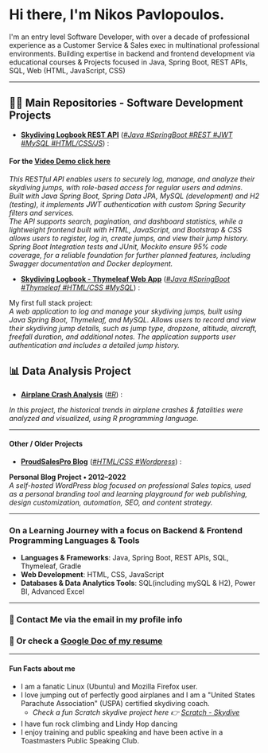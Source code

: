 # Hi there, I'm Nikos Pavlopoulos.

I'm an entry level Software Developer, with over a decade of professional experience  as a Customer Service & Sales exec in multinational professional environments. Building expertise in backend and frontend development via educational courses & Projects focused in Java, Spring Boot, REST APIs, SQL, Web (HTML, JavaScript, CSS)

* * *

## 👨‍💻 Main Repositories - Software Development Projects

* **[Skydiving Logbook REST API](https://github.com/nikospavlopoulos/skydivinglogbook-spring-rest)**
  \([*\#Java \#SpringBoot \#REST \#JWT \#MySQL \#HTML/CSS/JS*](https://github.com/nikospavlopoulos/skydivinglogbook-spring-rest)\) :

#### For the [Video Demo click here](https://youtu.be/ddpZyq2-30Q?si=0WPRMsWgoW6kFFLE)

  *This RESTful API enables users to securely log, manage, and analyze their skydiving jumps, with role-based access for regular users and admins. <br> 
  Built with Java Spring Boot, Spring Data JPA, MySQL (development) and H2 (testing), it implements JWT authentication with custom Spring Security filters and services. <br>
  The API supports search, pagination, and dashboard statistics, while a lightweight frontend built with HTML, JavaScript, and Bootstrap & CSS allows users to register, log in, create jumps, and view their jump history. <br>
  Spring Boot Integration tests and JUnit, Mockito ensure 95% code coverage, for a reliable foundation for further planned features, including Swagger documentation and Docker deployment.*

- **[Skydiving Logbook - Thymeleaf Web App](https://github.com/nikospavlopoulos/skydivinglogbook-spring-thymeleaf)**
  \([*\#Java \#SpringBoot \#Thymeleaf \#HTML/CSS \#MySQL*](https://github.com/nikospavlopoulos/skydivinglogbook-spring-thymeleaf)\) : 
  
My first full stack project:  
*A web application to log and manage your skydiving jumps, built using Java Spring Boot, Thymeleaf, and MySQL. Allows users to record and view their skydiving jump details, such as jump type, dropzone, altitude, aircraft, freefall duration, and additional notes. The application supports user authentication and includes a detailed jump history.*

## 📊 Data Analysis Project
  
- **[Airplane Crash Analysis](https://github.com/nikospavlopoulos/plane_crashes_R)**
\([*#R*](https://github.com/nikospavlopoulos/plane_crashes_R)\) :  <br>

*In this project, the historical trends in airplane crashes & fatalities were analyzed and visualized, using R programming language.*

* * *

#### Other / Older Projects

- **[ProudSalesPro Blog](https://github.com/nikospavlopoulos/proudsalespro)** ([*\#HTML/CSS \#Wordpress*](https://github.com/nikospavlopoulos/proudsalespro)\) :
 
**Personal Blog Project • 2012–2022**  
*A self-hosted WordPress blog focused on professional Sales topics, used as a personal branding tool and learning playground for web publishing, design customization, automation, SEO, and content strategy.*

* * *

### On a Learning Journey with a focus on Backend & Frontend Programming Languages & Tools

- **Languages & Frameworks**: Java, Spring Boot, REST APIs, SQL, Thymeleaf, Gradle
- **Web Development**: HTML, CSS, JavaScript
- **Databases & Data Analytics Tools**: SQL(including mySQL & H2), Power BI, Advanced Excel

* * *

### 📩 Contact Me via the email in my profile info 
### 📄 Or check a [Google Doc of my resume](https://resume.nikospavlopoulos.com)

 
* * *
#### Fun Facts about me

- I am a fanatic Linux (Ubuntu) and Mozilla Firefox user.
- I love jumping out of perfectly good airplanes and I am a "United States Parachute Association" (USPA) certified skydiving coach.
   - *Check a fun Scratch skydive project here :point_right: [Scratch - Skydive](https://scratch.mit.edu/projects/1140480389)*
- I have fun rock climbing and Lindy Hop dancing
- I enjoy training and public speaking and have been active in a Toastmasters Public Speaking Club.
